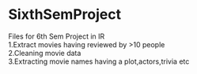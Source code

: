 # SixthSemProject
Files for 6th Sem Project in IR<br>
1.Extract movies having reviewed by >10 people<br>
2.Cleaning movie data<br>
3.Extracting movie names having a plot,actors,trivia etc<br>
